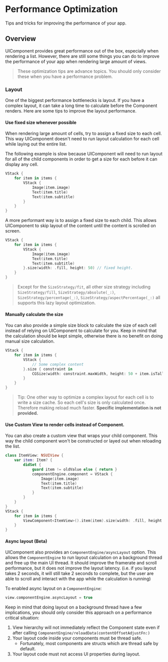 # Performance Optimization

Tips and tricks for improving the performance of your app.

## Overview

UIComponent provides great performance out of the box, especially when rendering a list. However, there are still some things you can do to improve the performance of your app when rendering large amount of views. 
> These optimization tips are advance topics. You should only consider these when you have a performance problem.

### Layout
One of the biggest performance bottlenecks is layout. If you have a complex layout, it can take a long time to calculate before the Component renders. Here are some tips to improve the layout performance.

#### Use fixed size whenever possible

When rendering large amount of cells, try to assign a fixed size to each cell. This way UIComponent doesn't need to run layout calculation for each cell while laying out the entire list.

The following example is slow because UIComponent will need to run layout for all of the child components in order to get a size for each before it can display any cell.
```swift
VStack {
    for item in items {
        VStack {
            Image(item.image)
            Text(item.title)
            Text(item.subtitle)
        }
    }
}
```

A more performant way is to assign a fixed size to each child. This allows UIComponent to skip layout of the content until the content is scrolled on screen.

```swift
VStack {
    for item in items {
        VStack {
            Image(item.image)
            Text(item.title)
            Text(item.subtitle)
        }.size(width: .fill, height: 50) // fixed height. 
    }
}
```

> Except for the ``SizeStrategy/fit``, all other size strategy including ``SizeStrategy/fill``, ``SizeStrategy/absolute(_:)``, ``SizeStrategy/percentage(_:)``, ``SizeStrategy/aspectPercentage(_:)`` all supports this lazy layout optimization.

#### Manually calculate the size
You can also provide a simple size block to calculate the size of each cell instead of relying on UIComponent to calculate for you. Keep in mind that the calculation should be kept simple, otherwise there is no benefit on doing manual size calculation.

```swift
VStack {
    for item in items {
        VStack {
            // Some complex content
        }.size { constraint in
            CGSize(width: constraint.maxWidth, height: 50 + item.isTall ? 50 : 0)
        }
    }
}
```

> Tip: One other way to optimize a complex layout for each cell is to write a size cache. So each cell's size is only calculated once. Therefore making reload much faster.
**Specific implementation is not provided.**


#### Use Custom View to render cells instead of Component.

You can also create a custom view that wraps your child component. This way the child component won't be constructed or layed out when reloading the list.

```swift
class ItemView: NSUIView {
    var item: Item? {
        didSet {
            guard item != oldValue else { return }
            componentEngine.component = VStack {
                Image(item.image)
                Text(item.title)
                Text(item.subtitle)
            }
        }
    }
}
VStack {
    for item in items {
        ViewComponent<ItemView>().item(item).size(width: .fill, height: 50)
    }
}
```

#### Async layout (Beta)

UIComponent also provides an ``ComponentEngine/asyncLayout`` option. 
This allows the ``ComponentEngine`` to run layout calculation on a background thread and free up the main UI thread. It should improve the framerate and scroll performance, but it does not improve the layout latency. (i.e. if you layout takes 2 seconds, it will still take 2 seconds to complete, but the user are able to scroll and interact with the app while the calculation is running)

To enabled async layout on a ``ComponentEngine``:
```swift
view.componentEngine.asyncLayout = true
```

Keep in mind that doing layout on a background thread have a few implications, you should only consider this approach on a performance critical situation:
1. View hierarchy will not immediately reflect the Component state even if after calling ``ComponentEngine/reloadData(contentOffsetAdjustFn:)``
2. Your layout code inside your components must be thread safe.
    * Fortunately, most components are structs which are thread safe by default.
3. Your layout code must not access UI properties during layout.
